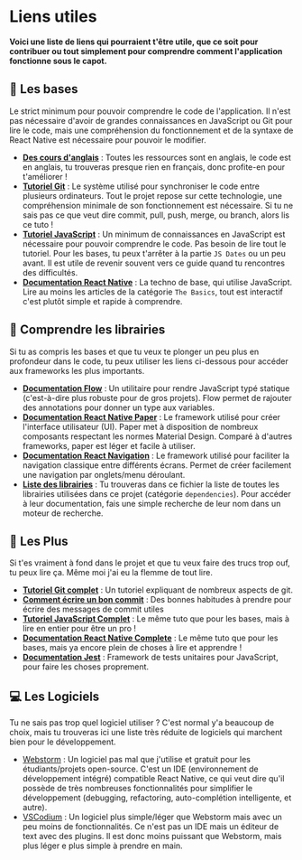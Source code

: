 # Liens utiles

**Voici une liste de liens qui pourraient t'être utile, que ce soit pour contribuer ou tout simplement pour comprendre comment l'application fonctionne sous le capot.**

## 👶 Les bases

Le strict minimum pour pouvoir comprendre le code de l'application. Il n'est pas nécessaire d'avoir de grandes connaissances en JavaScript ou Git pour lire le code, mais une compréhension du fonctionnement et de la syntaxe de React Native est nécessaire pour pouvoir le modifier.

* [**Des cours d'anglais**](https://www.wikihow.com/Be-Good-at-English) : Toutes les ressources sont en anglais, le code est en anglais, tu trouveras presque rien en français, donc profite-en pour t'améliorer !
* [**Tutoriel Git**](https://learngitbranching.js.org/) : Le système utilisé pour synchroniser le code entre plusieurs ordinateurs. Tout le projet repose sur cette technologie, une compréhension minimale de son fonctionnement est nécessaire. Si tu ne sais pas ce que veut dire commit, pull, push, merge, ou branch, alors lis ce tuto !
* [**Tutoriel JavaScript**](https://www.w3schools.com/js) : Un minimum de connaissances en JavaScript est nécessaire pour pouvoir comprendre le code. Pas besoin de lire tout le tutoriel. Pour les bases, tu peux t'arrêter à la partie `JS Dates` ou un peu avant. Il est utile de revenir souvent vers ce guide quand tu rencontres des difficultés. 
* [**Documentation React Native**](https://reactnative.dev/docs/getting-started) : La techno de base, qui utilise JavaScript. Lire au moins les articles de la catégorie `The Basics`, tout est interactif c'est plutôt simple et rapide à comprendre.

## 🤔 Comprendre les librairies

Si tu as compris les bases et que tu veux te plonger un peu plus en profondeur dans le code, tu peux utiliser les liens ci-dessous pour accéder aux frameworks les plus importants.

* [**Documentation Flow**](https://flow.org/en/docs/react/) : Un utilitaire pour rendre JavaScript typé statique (c'est-à-dire plus robuste pour de gros projets). Flow permet de rajouter des annotations pour donner un type aux variables.
* [**Documentation React Native Paper**](https://callstack.github.io/react-native-paper/) : Le framework utilisé pour créer l'interface utilisateur (UI). Paper met à disposition de nombreux composants respectant les normes Material Design. Comparé à d'autres frameworks, paper est léger et facile à utiliser.
* [**Documentation React Navigation**](https://reactnavigation.org/docs/getting-started) : Le framework utilisé pour faciliter la navigation classique entre différents écrans. Permet de créer facilement une navigation par onglets/menu déroulant.
* [**Liste des librairies**](../package.json) : Tu trouveras dans ce fichier la liste de toutes les librairies utilisées dans ce projet (catégorie `dependencies`). Pour accéder à leur documentation, fais une simple recherche de leur nom dans un moteur de recherche.

## 🤯 Les Plus

Si t'es vraiment à fond dans le projet et que tu veux faire des trucs trop ouf, tu peux lire ça. Même moi j'ai eu la flemme de tout lire.

* [**Tutoriel Git complet**](https://www.tutorialspoint.com/git/index.htm) : Un tutoriel expliquant de nombreux aspects de git.
* [**Comment écrire un bon commit**](https://chris.beams.io/posts/git-commit/) : Des bonnes habitudes à prendre pour écrire des messages de commit utiles
* [**Tutoriel JavaScript Complet**](https://www.w3schools.com/js) : Le même tuto que pour les bases, mais à lire en entier pour être un pro !
* [**Documentation React Native Complete**](https://reactnative.dev/docs/getting-started) : Le même tuto que pour les bases, mais ya encore plein de choses à lire  et apprendre !
* [**Documentation Jest**](https://jestjs.io/docs/en/getting-started) : Framework de tests unitaires pour JavaScript, pour faire les choses proprement.

## 💻 Les Logiciels

Tu ne sais pas trop quel logiciel utiliser ? C'est normal y'a beaucoup de choix, mais tu trouveras ici une liste très réduite de logiciels qui marchent bien pour le développement.

* [Webstorm](https://www.jetbrains.com/webstorm/buy/#discounts?billing=yearly) : Un logiciel pas mal que j'utilise et gratuit pour les étudiants/projets open-source. C'est un IDE (environnement de développement intégré) compatible React Native, ce qui veut dire qu'il possède de très nombreuses fonctionnalités pour simplifier le développement (debugging, refactoring, auto-complétion intelligente, et autre).
* [VSCodium](https://vscodium.com/) : Un logiciel plus simple/léger que Webstorm mais avec un peu moins de fonctionnalités. Ce n'est pas un IDE mais un éditeur de text avec des plugins. Il est donc moins puissant que Webstorm, mais plus léger e plus simple à prendre en main.
